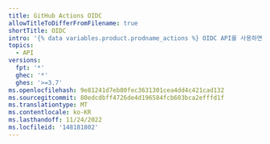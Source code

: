 ```yaml
---
title: GitHub Actions OIDC
allowTitleToDifferFromFilename: true
shortTitle: OIDC
intro: '{% data variables.product.prodname_actions %} OIDC API를 사용하면 JWT 토큰 클레임을 사용자 지정할 수 있습니다.'
topics:
  - API
versions:
  fpt: '*'
  ghec: '*'
  ghes: '>=3.7'
ms.openlocfilehash: 9e81241d7eb80fec3631301cea4dd4c421cad132
ms.sourcegitcommit: 80edcdbff4726de4d196584fcb603bca2efffd1f
ms.translationtype: MT
ms.contentlocale: ko-KR
ms.lasthandoff: 11/24/2022
ms.locfileid: '148181802'
---
```



